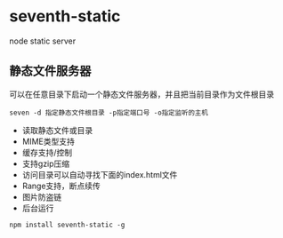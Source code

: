 # seventh-static
node static server 

## 静态文件服务器
可以在任意目录下启动一个静态文件服务器，并且把当前目录作为文件根目录

```
seven -d 指定静态文件根目录 -p指定端口号 -o指定监听的主机
```

* 读取静态文件或目录
* MIME类型支持
* 缓存支持/控制
* 支持gzip压缩
* 访问目录可以自动寻找下面的index.html文件
* Range支持，断点续传
* 图片防盗链
* 后台运行

```
npm install seventh-static -g
```